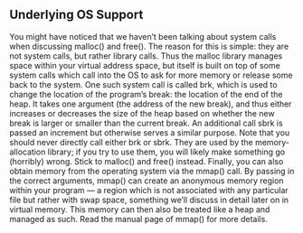  ## Underlying OS Support
 
You might have noticed that we haven’t been talking about system
calls when discussing malloc() and free(). The reason for this is simple: they are not system calls, but rather library calls. Thus the malloc library manages space within your virtual address space, but itself is built
on top of some system calls which call into the OS to ask for more memory or release some back to the system.
One such system call is called brk, which is used to change the location of the program’s break: the location of the end of the heap. It takes
one argument (the address of the new break), and thus either increases or
decreases the size of the heap based on whether the new break is larger
or smaller than the current break. An additional call sbrk is passed an
increment but otherwise serves a similar purpose.
Note that you should never directly call either brk or sbrk. They
are used by the memory-allocation library; if you try to use them, you
will likely make something go (horribly) wrong. Stick to malloc() and
free() instead.
Finally, you can also obtain memory from the operating system via the
mmap() call. By passing in the correct arguments, mmap() can create an
anonymous memory region within your program — a region which is not
associated with any particular file but rather with swap space, something
we’ll discuss in detail later on in virtual memory. This memory can then
also be treated like a heap and managed as such. Read the manual page
of mmap() for more details.